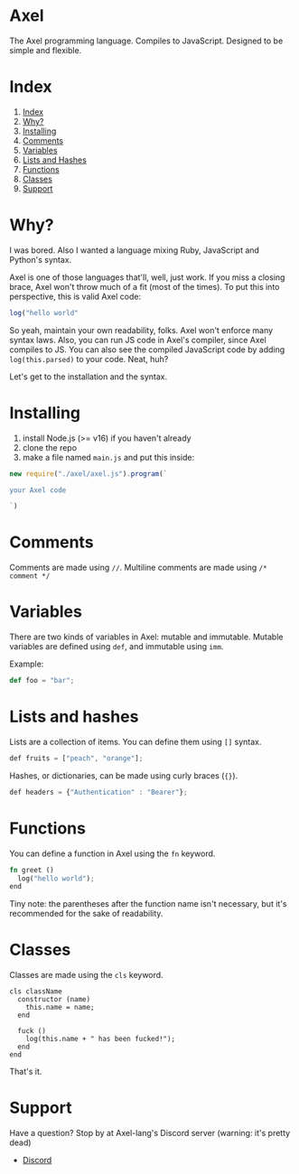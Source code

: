 # Axel
The Axel programming language. Compiles to JavaScript.
Designed to be simple and flexible.





# Index
1. [Index](https://github.com/ezrael-git/Axel/tree/development#index)
2. [Why?](https://github.com/ezrael-git/Axel/tree/development#Why?)
3. [Installing](https://github.com/ezrael-git/Axel/tree/development#Installing)
4. [Comments](https://github.com/ezrael-git/Axel/tree/development#Comments)
5. [Variables](https://github.com/ezrael-git/Axel/tree/development#Variables)
6. [Lists and Hashes](https://github.com/ezrael-git/Axel/tree/development#Lists-and-Hashes)
7. [Functions](https://github.com/ezrael-git/Axel/tree/development#Functions)
8. [Classes](https://github.com/ezrael-git/Axel/tree/development#Classes)
9. [Support](https://github.com/ezrael-git/Axel/tree/development#Support)


# Why?

I was bored.
Also I wanted a language mixing Ruby, JavaScript and Python's syntax.

Axel is one of those languages that'll, well, just work. If you miss a closing brace, Axel won't throw much of a fit (most of the times). To put this into perspective, this is valid Axel code:
```js
log("hello world"
```
So yeah, maintain your own readability, folks. Axel won't enforce many syntax laws.
Also, you can run JS code in Axel's compiler, since Axel compiles to JS. You can also see the compiled JavaScript code by adding `log(this.parsed)` to your code. Neat, huh?

Let's get to the installation and the syntax.


# Installing

1) install Node.js (>= v16) if you haven't already
2) clone the repo
3) make a file named `main.js` and put this inside:
```js
new require("./axel/axel.js").program(`

your Axel code

`)
```



# Comments

Comments are made using `//`. Multiline comments are made using `/* comment */`


# Variables
There are two kinds of variables in Axel: mutable and immutable.
Mutable variables are defined using `def`, and immutable using `imm`.

Example:
```py
def foo = "bar";
```

# Lists and hashes
Lists are a collection of items. You can define them using `[]` syntax.

```js
def fruits = ["peach", "orange"];
```

Hashes, or dictionaries, can be made using curly braces (`{}`).
```js
def headers = {"Authentication" : "Bearer"};
```

# Functions
You can define a function in Axel using the `fn` keyword.


```rust
fn greet ()
  log("hello world");
end
```
Tiny note: the parentheses after the function name isn't necessary, but it's recommended for the sake of readability.


# Classes
Classes are made using the `cls` keyword.
```
cls className
  constructor (name)
    this.name = name;
  end

  fuck () 
    log(this.name + " has been fucked!");
  end
end
```


That's it.

# Support

Have a question? Stop by at Axel-lang's Discord server (warning: it's pretty dead) 

- [Discord](https://discord.gg/xPhcZwGpSC)
